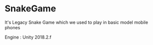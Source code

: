# SnakeGame

It's Legacy Snake Game which we used to play in basic model mobile phones

Engine  : Unity 2018.2.f
